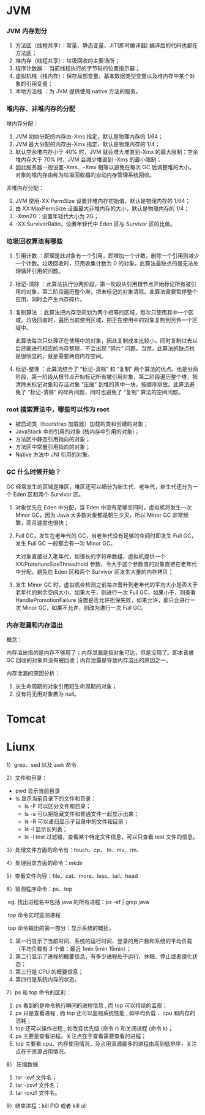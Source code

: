 # JVM

### JVM 内存划分

1. 方法区（线程共享）：常量、静态变量、JIT(即时编译器) 编译后的代码也都在方法区；
2. 堆内存（线程共享）：垃圾回收的主要场所；
3. 程序计数器： 当前线程执行的字节码的位置指示器；
4. 虚拟机栈（栈内存）：保存局部变量、基本数据类型变量以及堆内存中某个对象的引用变量；
5. 本地方法栈 ：为 JVM 提供使用 native 方法的服务。

### 堆内存、非堆内存的分配

堆内存分配：

1. JVM 初始分配的内存由-Xms 指定，默认是物理内存的 1/64；
2. JVM 最大分配的内存由-Xmx 指定，默认是物理内存的 1/4；
3. 默认空余堆内存小于 40% 时，JVM 就会增大堆直到-Xmx 的最大限制；空余堆内存大于 70% 时，JVM 会减少堆直到 -Xms 的最小限制；
4. 因此服务器一般设置-Xms、-Xmx 相等以避免在每次 GC 后调整堆的大小。对象的堆内存由称为垃圾回收器的自动内存管理系统回收。

非堆内存分配：

1. JVM 使用-XX:PermSize 设置非堆内存初始值，默认是物理内存的 1/64；
2. 由 XX:MaxPermSize 设置最大非堆内存的大小，默认是物理内存的 1/4；
3. -Xmn2G：设置年轻代大小为 2G；
4. -XX:SurvivorRatio，设置年轻代中 Eden 区与 Survivor 区的比值。

### 垃圾回收算法有哪些

1. 引用计数 ：原理是此对象有一个引用，即增加一个计数，删除一个引用则减少一个计数。垃圾回收时，只用收集计数为 0 的对象。此算法最缺点的是无法处理循环引用的问题。

2. 标记-清除 ：此算法执行分两阶段，第一阶段从引用根节点开始标记所有被引用的对象，第二阶段遍历整个堆，把未标记的对象清除。此算法需要暂停整个应用，同时会产生内存碎片。

3. 复制算法 ：此算法把内存空间划为两个相等的区域，每次只使用其中一个区域。垃圾回收时，遍历当前使用区域，把正在使用中的对象复制到另外一个区域中。

   此算法每次只处理正在使用中的对象，因此复制成本比较小，同时复制过去以后还能进行相应的内存整理，不会出现 “碎片” 问题。当然，此算法的缺点也是很明显的，就是需要两倍内存空间。

4. 标记-整理 ：此算法结合了 “标记-清除” 和 “复制” 两个算法的优点。也是分两阶段，第一阶段从根节点开始标记所有被引用对象，第二阶段遍历整个堆，把清除未标记对象和存活对象 “压缩” 到堆的其中一块，按顺序排放。此算法避免了 “标记-清除” 的碎片问题，同时也避免了 “复制” 算法的空间问题。

### root 搜索算法中，哪些可以作为 root

- 被启动类（bootstrap 加载器）加载的类和创建的对象；
- JavaStack 中的引用的对象 (栈内存中引用的对象)；
- 方法区中静态引用指向的对象；
- 方法区中常量引用指向的对象；
- Native 方法中 JNI 引用的对象。

### GC 什么时候开始？

GC 经常发生的区域是堆区，堆区还可以细分为新生代、老年代，新生代还分为一个 Eden 区和两个 Survivor 区。

1. 对象优先在 Eden 中分配，当 Eden 中没有足够空间时，虚拟机将发生一次 Minor GC，因为 Java 大多数对象都是朝生夕灭，所以 Minor GC 非常频繁，而且速度也很快；

2. Full GC，发生在老年代的 GC，当老年代没有足够的空间时即发生 Full GC，发生 Full GC 一般都会有一次 Minor GC。

   大对象直接进入老年代，如很长的字符串数组，虚拟机提供一个 XX:PretenureSizeThreadhold 参数，令大于这个参数值的对象直接在老年代中分配，避免在 Eden 区和两个 Survivor 区发生大量的内存拷贝；

3. 发生 Minor GC 时，虚拟机会检测之前每次晋升到老年代的平均大小是否大于老年代的剩余空间大小，如果大于，则进行一次 Full  GC，如果小于，则查看 HandlePromotionFailure 设置是否允许担保失败，如果允许，那只会进行一次 Minor  GC，如果不允许，则改为进行一次 Full GC。

### 内存泄漏和内存溢出

概念：

内存溢出指的是内存不够用了；内存泄漏是指对象可达，但是没用了。即本该被 GC 回收的对象并没有被回收；内存泄露是导致内存溢出的原因之一。

内存泄漏的原因分析：

1. 长生命周期的对象引用短生命周期的对象；
2. 没有将无用对象置为 null。

# Tomcat

# Liunx

1）grep、sed 以及 awk 命令

2）文件和目录：

- pwd 显示当前目录
- ls 显示当前目录下的文件和目录：
  - ls -F 可以区分文件和目录；
  - ls -a 可以把隐藏文件和普通文件一起显示出来；
  - ls -R 可以递归显示子目录中的文件和目录；
  - ls -l 显示长列表；
  - ls -l test 过滤器，查看某个特定文件信息，可以只查看 test 文件的信息。

3）处理文件方面的命令有：touch、cp、 In、mv、rm、      

4）处理目录方面的命令：mkdir

5）查看文件内容：file、cat、more、less、tail、head

6）监测程序命令：ps、top

​	eg. 找出进程名中包括 java 的所有进程：ps -ef | grep java

​	top 命令实时监测进程

​	top 命令输出的第一部分：显示系统的概括。

1. 第一行显示了当前时间、系统的运行时间、登录的用户数和系统的平均负载（平均负载有 3 个值：最近 1min 5min 15min）；
2. 第二行显示了进程的概要信息，有多少进程处于运行、休眠、停止或者僵化状态；
3. 第三行是 CPU 的概要信息；
4. 第四行是系统内存的状态。

7）ps 和 top 命令的区别：

1. ps 看到的是命令执行瞬间的进程信息 , 而 top 可以持续的监视；
2. ps 只是查看进程 , 而 top 还可以监视系统性能 , 如平均负载 、cpu 和内存的消耗；
3. top 还可以操作进程 , 如改变优先级 (命令 r) 和关闭进程 (命令 k)；
4. ps 主要是查看进程，关注点在于查看需要查看的进程；
5. top 主要看 cpu、内存使用情况，及占用资源最多的进程由高到低排序，关注点在于资源占用情况。

8） 压缩数据

1. tar -xvf 文件名；
2. tar -zxvf 文件名；
3. tar -cvzf 文件名。

9）结束进程：kill PID 或者 kill all







